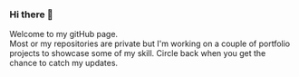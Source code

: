 ### Hi there 👋
Welcome to my gitHub page.  
Most or my repositories are private but I'm working on a couple of portfolio projects to showcase some of my skill. 
Circle back when you get the chance to catch my updates.

<!--
**Omgitskillah/omgitskillah** is a ✨ _special_ ✨ repository because its `README.md` (this file) appears on your GitHub profile.

Here are some ideas to get you started:

- 🔭 I’m currently working on ...
- 🌱 I’m currently learning ...
- 👯 I’m looking to collaborate on ...
- 🤔 I’m looking for help with ...
- 💬 Ask me about ...
- 📫 How to reach me: ...
- 😄 Pronouns: ...
- ⚡ Fun fact: ...
-->
